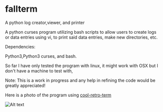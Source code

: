 # fallterm
A python log creator,viewer, and printer


A python curses program utilizing  bash scripts to allow users to create logs or data entries using vi,
to print said data entries, make new directories, etc.

Dependencies:

Python3,Python3 curses, and bash.

So far I have only tested the program with linux, it might work with OSX but I don't have a machine to test with,

Note: 
This is a work in progress and any help in refining the code would be greatly appreciated!


Here is a photo of the program using [cool-retro-term](https://github.com/Swordfish90/cool-retro-term)

![Alt text](https://camo.githubusercontent.com/3f9642cde1f098dcfa8e014cf10dc56ddcb6cb04/687474703a2f2f692e696d6775722e636f6d2f68584c366238342e706e67)
